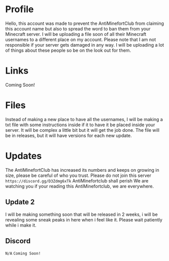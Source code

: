 # Profile
Hello, this account was made to prevent the AntiMinefortClub from claiming this account name but also to spread the word to ban them from your Minecraft server. I will be uploading a file soon of all their Minecraft usernames to a different place on my account. Please note that I am not responsible if your server gets damaged in any way. I will be uploading a lot of things about these people so be on the look out for them.
# Links
Coming Soon!
# Files
Instead of making a new place to have all the usernames, I will be making a txt file with some instructions inside if it to have it be placed inside your server. It will be complex a little bit but it will get the job done. The file will be in releases, but it will have versions for each new update.



# Updates
The AntiMinefortClub has increased its numbers and keeps on growing in size, please be careful of who you trust.
Please do not join this server
`https://discord.gg/D3Zdmg6xTk`
AntiMinefortclub shall perish
We are watching you if your reading this AntiMinefortclub, we are everywhere.
## Update 2
I will be making something soon that will be released in 2 weeks, i will be revealing some sneak peaks in here when i feel like it. Please wait patiently while i make it.
## Discord
`N/A`
`Coming Soon!`
